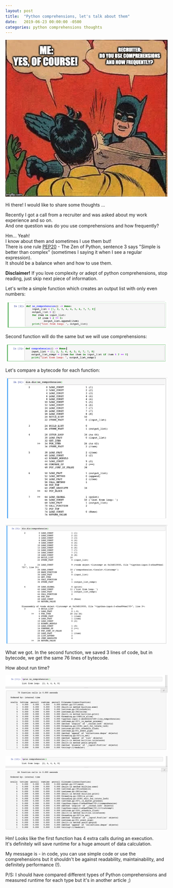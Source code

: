 ```yaml
---
layout: post
title:  "Python comprehensions, let's talk about them"
date:   2019-06-23 00:00:00 -0500
categories: python comprehensions thoughts 
---
```


![yin-yang](/assets/comprehensions-question.png "Do you use comprehensions and how frequently?")   

Hi there! I would like to share some thoughts ...

Recently I got a call from a recruiter and was asked about my work experience and so on.   
And one question was do you use comprehensions and how frequently?

Hm... Yeah!  
I know about them and sometimes I use them but!   
There is one rule [PEP20](https://www.python.org/dev/peps/pep-0020/ "The Zen of Python") - The Zen of Python, sentence 3 says "Simple is better than complex" (sometimes I saying it when I see a regular expression).    
It should be a balance when and how to use them.   

**Disclaimer!** If you love complexity or adept of python comprehensions, stop reading, just skip next piece of information.  

Let's write a simple function which creates an output list with only even numbers:  

![no-comprehension](/assets/python-no-comprehension.png "No comprehension")  

Second function will do the same but we will use comprehensions:  

![comprehension](/assets/python-comprehension.png "With comprehension")  

Let's compare a bytecode for each function:  

![dis-no-comprehension](/assets/dis-no-comprehension.png "Dis no comprehension")  

![dis-comprehension](/assets/dis-comprehension.png "Dis comprehension")  

What we got. In the second function, we saved 3 lines of code, but in bytecode, we get the same 76 lines of bytecode.   

How about run time?  

![prun-no-comprehension](/assets/prun-no-comprehension.png "prun no comprehension")   

![prun-comprehension](/assets/prun-comprehension.png "prun comprehension")   

Hm! Looks like the first function has 4 extra calls during an execution.  
It's definitely will save runtime for a huge amount of data calculation.  

My message is - in code, you can use simple code or use the comprehensions but it shouldn't be against readability, maintainability, and definitely performance (!).  

P/S: I should have compared different types of Python comprehensions and measured runtime for each type but it's in another article ;)  
